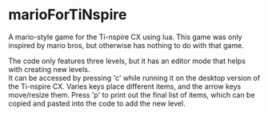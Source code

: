 # marioForTiNspire

A mario-style game for the Ti-nspire CX using lua.
This game was only inspired by mario bros, but otherwise has nothing to do with that game.

The code only features three levels, but it has an editor mode that helps with creating new levels.  
It can be accessed by pressing 'c' while running it on the desktop version of the Ti-nspire CX.
Varies keys place different items, and the arrow keys move/resize them. Press 'p' to print out the final list of items, which can be copied and pasted into the code to add the new level.
